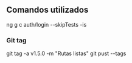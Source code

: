 ## Comandos utilizados

ng g c auth/login --skipTests -is

### Git tag
git tag -a v1.5.0 -m "Rutas listas"
git pust --tags

